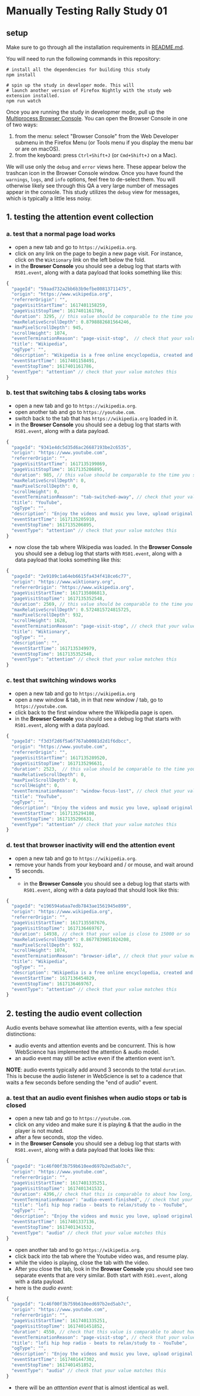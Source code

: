 # Manually Testing Rally Study 01

## setup

Make sure to go through all the installation requirements in [README.md](README.md#requirements).

You will need to run the following commands in this repository:

```
# install all the dependencies for building this study
npm install

# spin up the study in developer mode. This will
# launch another version of Firefox Nightly with the study web extension installed.
npm run watch
```

Once you are running the study in developmer mode, pull up the [Multiprocess Browser Console](https://developer.mozilla.org/en-US/docs/Tools/Browser_Console). You can open the Browser Console in one of two ways:

1. from the menu: select "Browser Console" from the Web Developer submenu in the Firefox Menu (or Tools menu if you display the menu bar or are on macOS).
2. from the keyboard: press `Ctrl+Shift+J` (or `Cmd+Shift+J` on a Mac).

We will use only the `debug` and `error` views here. These appear below the trashcan icon in the Browser Console window. Once you have found the `warnings`, `logs`, and `info` options, feel free to de-select them. You will otherwise likely see through this QA a very large number of messages appear in the console. This study utilizes the `debug` view for messages, which is typically a little less noisy.

## 1. testing the attention event collection

### a. test that a normal page load works

- open a new tab and go to `https://wikipedia.org`.
- click on any link on the page to begin a new page visit. For instance, click on the `Wiktionary` link on the left below the fold.
- in the **Browser Console** you should see a debug log that starts with `RS01.event`, along with a data payload that looks something like this:

```javascript
{
  "pageId": "59aad732a2bb6b3b9efbe80813711475",
  "origin": "https://www.wikipedia.org",
  "referrerOrigin": "",
  "pageVisitStartTime": 1617401158259,
  "pageVisitStopTime": 1617401161786,
  "duration": 3295, // this value should be comparable to the time you spent on the page before switching
  "maxRelativeScrollDepth": 0.8798882681564246,
  "maxPixelScrollDepth": 945,
  "scrollHeight": 1074,
  "eventTerminationReason": "page-visit-stop",  // check that your value matches this
  "title": "Wikipedia",
  "ogType": "",
  "description": "Wikipedia is a free online encyclopedia, created and edited by volunteers around the world and hosted by the Wikimedia Foundation.",
  "eventStartTime": 1617401158491,
  "eventStopTime": 1617401161786,
  "eventType": "attention" // check that your value matches this
}
```
### b. test that switching tabs & closing tabs works

- open a new tab and go to `https://wikipedia.org`.
- open another tab and go to `https://youtube.com`.
- switch back to the tab that has `https://wikipedia.org` loaded in it.
- in the **Browser Console** you should see a debug log that starts with `RS01.event`, along with a data payload.
```javascript
{
  "pageId": "9341e4dc5d35d6ac26687193be2c6535",
  "origin": "https://www.youtube.com",
  "referrerOrigin": "",
  "pageVisitStartTime": 1617135199869,
  "pageVisitStopTime": 1617135206895,
  "duration": 985, // this value should be comparable to the time you spent on the page before switching
  "maxRelativeScrollDepth": 0,
  "maxPixelScrollDepth": 0,
  "scrollHeight": 0,
  "eventTerminationReason": "tab-switched-away", // check that your value matches this
  "title": "YouTube",
  "ogType": "",
  "description": "Enjoy the videos and music you love, upload original content, and share it all with friends, family, and the world on YouTube.",
  "eventStartTime": 1617135205910,
  "eventStopTime": 1617135206895,
  "eventType": "attention" // check that your value matches this
}
```
- now close the tab where Wikipedia was loaded. In the **Browser Console** you should see a debug log that starts with `RS01.event`, along with a data payload that looks something like this:
```javascript
{
  "pageId": "2e9109c1a64eb6615fa434f418ce6c77",
  "origin": "https://www.wiktionary.org",
  "referrerOrigin": "https://www.wikipedia.org",
  "pageVisitStartTime": 1617135086813,
  "pageVisitStopTime": 1617135352548, 
  "duration": 2569, // this value should be comparable to the time you spent on the page before closing
  "maxRelativeScrollDepth": 0.5724815724815725,
  "maxPixelScrollDepth": 932,
  "scrollHeight": 1628,
  "eventTerminationReason": "page-visit-stop", // check that your value matches this
  "title": "Wiktionary",
  "ogType": "",
  "description": "",
  "eventStartTime": 1617135349979,
  "eventStopTime": 1617135352548,
  "eventType": "attention" // check that your value matches this
}
```
### c. test that switching windows works

- open a new tab and go to `https://wikipedia.org`
- open a new window & tab, in in that new window / tab, go to `https://youtube.com`.
- click back to the first window where the Wikipedia page is open.
- in the **Browser Console** you should see a debug log that starts with `RS01.event`, along with a data payload.

```javascript
{
  "pageId": "f3d3f2d6f5a6f767ab0081d2d1f6dbcc",
  "origin": "https://www.youtube.com",
  "referrerOrigin": "",
  "pageVisitStartTime": 1617135289520,
  "pageVisitStopTime": 1617135296631,
  "duration": 2523,  // this value should be comparable to the time you spent on the page before switching
  "maxRelativeScrollDepth": 0,
  "maxPixelScrollDepth": 0,
  "scrollHeight": 0,
  "eventTerminationReason": "window-focus-lost", // check that your value matches this
  "title": "YouTube",
  "ogType": "",
  "description": "Enjoy the videos and music you love, upload original content, and share it all with friends, family, and the world on YouTube.",
  "eventStartTime": 1617135294108,
  "eventStopTime": 1617135296631,
  "eventType": "attention" // check that your value matches this
}
```
### d. test that browser inactivity will end the attention event

- open a new tab and go to `https://wikipedia.org`.
- remove your hands from your keyboard and / or mouse, and wait around 15 seconds.
- - in the **Browser Console** you should see a debug log that starts with `RS01.event`, along with a data payload that should look like this:
```javascript
{
  "pageId": "e196594a6aa7edb7843ae1561945e899",
  "origin": "https://www.wikipedia.org",
  "referrerOrigin": "",
  "pageVisitStartTime": 1617135507676,
  "pageVisitStopTime": 1617136469767,
  "duration": 14938, // check that your value is close to 15000 or so
  "maxRelativeScrollDepth": 0.8677839851024208,
  "maxPixelScrollDepth": 932,
  "scrollHeight": 1074,
  "eventTerminationReason": "browser-idle", // check that your value matches this
  "title": "Wikipedia",
  "ogType": "",
  "description": "Wikipedia is a free online encyclopedia, created and edited by volunteers around the world and hosted by the Wikimedia Foundation.",
  "eventStartTime": 1617136454829,
  "eventStopTime": 1617136469767,
  "eventType": "attention" // check that your value matches this
}
```

## 2. testing the audio event collection

Audio events behave somewhat like attention events, with a few special distinctions:
- audio events and attention events and be concurrent. This is how WebScience has implemented the attention & audio model.
- an audio event may still be active even if the attention event isn't.

**NOTE**: audio events typically add around 3 seconds to the total `duration`. This is becuse the audio listener in WebScience is set to a cadence that waits a few seconds before sending the "end of audio" event.
### a. test that an audio event finishes when audio stops or tab is closed

- open a new tab and go to `https://youtube.com`.
- click on any video and make sure it is playing & that the audio in the player is not muted.
- after a few seconds, stop the video.
- in the **Browser Console** you should see a debug log that starts with `RS01.event`, along with a data payload that looks like this:
```javascript
{
  "pageId": "1c46f00f3b759b610eed697b2ed5ab7c",
  "origin": "https://www.youtube.com",
  "referrerOrigin": "",
  "pageVisitStartTime": 1617401335251,
  "pageVisitStopTime": 1617401341532,
  "duration": 4396,// check that this is comparable to about how long, plus a few seconds
  "eventTerminationReason": "audio-event-finished", // check that your value matches this
  "title": "lofi hip hop radio - beats to relax/study to - YouTube",
  "ogType": "",
  "description": "Enjoy the videos and music you love, upload original content, and share it all with friends, family, and the world on YouTube.",
  "eventStartTime": 1617401337136,
  "eventStopTime": 1617401341532,
  "eventType": "audio" // check that your value matches this
}
```
- open another tab and to go `https://wikipedia.org`.
- click back into the tab where the Youtube video was, and resume play.
- while the video is playing, close the tab with the video.
- After you close the tab, look in the **Browser Console** you should see two separate events that are very similar. Both start with `RS01.event`, along with a data payload.
- here is the *audio event*:
```javascript
{
  "pageId": "1c46f00f3b759b610eed697b2ed5ab7c",
  "origin": "https://www.youtube.com",
  "referrerOrigin": "",
  "pageVisitStartTime": 1617401335251,
  "pageVisitStopTime": 1617401451852,
  "duration": 4550, // check that this value is comparable to about how long the audio played, plus a few seconds
  "eventTerminationReason": "page-visit-stop", // check that your value matches this
  "title": "lofi hip hop radio - beats to relax/study to - YouTube",
  "ogType": "",
  "description": "Enjoy the videos and music you love, upload original content, and share it all with friends, family, and the world on YouTube.",
  "eventStartTime": 1617401447302,
  "eventStopTime": 1617401451852,
  "eventType": "audio" // check that your value matches this
}
```
- there will be an *atttention event* that is almost identical as well.
